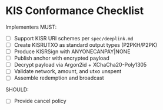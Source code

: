 # KIS Conformance Checklist

Implementers MUST:
- [ ] Support KISR URI schemes per `spec/deeplink.md`
- [ ] Create KISRUTXO as standard output types (P2PKH/P2PK)
- [ ] Produce KISRSign with ANYONECANPAY|NONE
- [ ] Publish anchor with encrypted payload
- [ ] Decrypt payload via Argon2id + XChaCha20-Poly1305
- [ ] Validate network, amount, and utxo unspent
- [ ] Assemble redemption and broadcast

SHOULD:
- [ ] Provide cancel  policy

